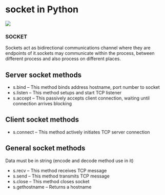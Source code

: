 # socket in Python
<img src = 'https://tse3.mm.bing.net/th?id=OIP.dVpjkNOQoBjANryFKbNQuwAAAA&pid=Api&P=0'> 

### SOCKET
Sockets act as bidirectional communications channel where they are endpoints of it.sockets may communicate within the process, between different process and also process on different places.

## Server socket methods
	
- s.bind – This method binds address hostname, port number to socket	
- s.listen – This method setups and start TCP listener	
- s.accept – This passively accepts client connection, waiting until connection arrives blocking

## Client socket methods

- s.connect – This method actively initiates TCP server connection

## General socket methods 	
Data must be in string  (encode and decode method use in it)
- s.recv – This method receives TCP message	
- s.send – This method transmits TCP message
- s.close – This method closes socket	
- s.gethostname – Returns a hostname
